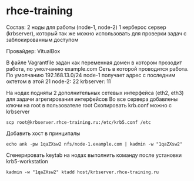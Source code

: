 # rhce-training
Состав:
2 ноды для работы (node-1, node-2)
1 керберос сервер (krbserver), который так же можно использовать для проверки задач с заблокированным доступом 

Провайдер: VitualBox

В файле Vagrantfile задан как переменная домен в котором прозодит работа, по умолчанию example.com
Сеть в которой проводится работа. По умолчанию 192.168.13.0/24
node-1 получает адрес с последним октетом в этой 21
node-2: 22
krbserver: 11 

На нодах подняты 2 дополнительных сетевых интерфейса (eth2, eth3) для задачи агрегирования интерфейсов
Во все сервера добавлены ключи на root в пользователе root
Скопировать krb.conf можно c krbserver
```
scp root@krbserver.rhce-training.ru:/etc/krb5.conf /etc
```
Добавить хост в принципалы 
```
echo ank -pw 1qaZXsw2 nfs/node-1.example.com | kadmin -w "1qaZXsw2"
```
Сгенерировать keytab на нодах выполнить команду после установки krb5-workstation
```
kadmin -w "1qaZXsw2" ktadd host/krbserver.rhce-training.ru 
```
